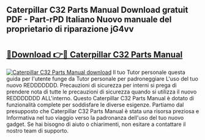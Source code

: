## Caterpillar C32 Parts Manual Download gratuit PDF - Part-rPD Italiano Nuovo manuale del proprietario di riparazione jG4vv

# <h2><a href="http://dfe8yk.blite.top/?on=Caterpillar+C32+Parts+Manual">🔗Download 👉🔴 Caterpillar C32 Parts Manual</a></h2>

[![Caterpillar C32 Parts Manual download](https://i.imgur.com/lujVjoI.png)](http://dfe8yk.blite.top/?on=Caterpillar+C32+Parts+Manual)
Il tuo Tutor personale questa guida per l'utente funge da Tutor personale per padroneggiare L'uso del tuo nuovo REDDDDDDD. Precauzioni di sicurezza per interni si prega di prendere nota di tutte le precauzioni di sicurezza quando si utilizza il nuovo REDDDDDDD ALL'interno. Questo Caterpillar C32 Parts Manual è dotato di funzionalità complete per soddisfare le diverse esigenze. Partiamo dal presupposto che Caterpillar C32 Parts Manual è stata una risorsa preziosa e Informativa nel tuo viaggio verso la padronanza dell'uso del tuo nuovo gadget. Se hai bisogno di aiuto o chiarimenti, non esitare a contattare il nostro team di supporto.
